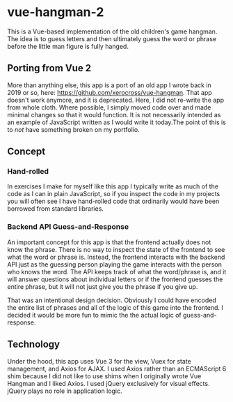 # vue-hangman-2

This is a Vue-based implementation of the old children's game
hangman. The idea is to guess letters and then ultimately guess
the word or phrase before the little man figure is fully hanged.

## Porting from Vue 2

More than anything else, this app is a port of an old app I wrote
back in 2019 or so, here: https://github.com/xerocross/vue-hangman.
That app doesn't work anymore, and it is deprecated. Here, I did 
not re-write the app from whole cloth. Where possible, I simply 
moved code over and made minimal changes so that it would function.
It is not necessarily intended as an example of JavaScript written 
as I would write it today.The point of this is to *not* have something
broken on my portfolio.


## Concept

### Hand-rolled

In exercises I make for myself like this app I typically write 
as much of the code as I can in plain JavaScript, so if you inspect 
the code in my projects you will often see I have hand-rolled 
code that ordinarily would have been borrowed from standard 
libraries.

### Backend API Guess-and-Response

An important concept for this app is that the frontend actually
does not know the phrase. There is no way to inspect the state
of the frontend to see what the word or phrase is. Instead, the
frontend interacts with the backend API just as the guessing 
person playing the game interacts with the person who knows the 
word. The API keeps track of what the word/phrase is, and it
will answer questions about individual letters or if the frontend
guesses the entire phrase, but it will not just give you the phrase
if you give up.

That was an intentional design decision. Obviously I could have
encoded the entire list of phrases and all of the logic of this
game into the frontend. I decided it would be more fun to
mimic the the actual logic of guess-and-response.

## Technology

Under the hood, this app uses Vue 3 for the view, Vuex for state 
management, and Axios for AJAX. I used Axios rather than an ECMAScript 
6 shim because I did not like to use shims when I originally wrote 
Vue Hangman and I liked Axios. I used jQuery exclusively for visual 
effects. jQuery plays no role in application logic.